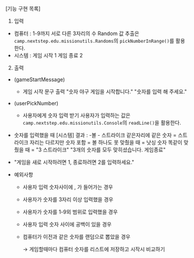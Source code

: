 [기능 구현 목록]
1. 입력
- 컴퓨터 : 1-9까지 서로 다른 3자리의 수
  Random 값 추출은 `camp.nextstep.edu.missionutils.Randoms`의 `pickNumberInRange()`를 활용한다.
- 시스템 : 게임 시작 1
         게임 종료 2 

2. 출력
- (gameStartMessage)
  - 게임 시작 문구 출력 
          "숫자 야구 게임을 시작합니다."
          "숫자를 입력 해 주세요."
- (userPickNumber)
  - 사용자에게 숫자 입력 받기 
    사용자가 입력하는 값은`camp.nextstep.edu.missionutils.Console`의 `readLine()`을 활용한다.


- 숫자를 입력했을 때
    [시스템]
    결과 : -볼 - 스트라이크
        같은자리에 같은 숫자 = 스트라이크
        자리는 다르지만 숫자 포함 = 볼
        하나도 못 맞췄을 때 = 낫싱
        숫자 똑같이 맞췄을 때 = "3 스트라이크"
                           "3개의 숫자를 모두 맞히셨습니다. 게임종료"
- "게임을 새로 시작하려면 1, 종료하려면 2를 입력하세요."


-  예외사항
    - 사용자 입력 숫자사이에 , 가 들어가는 경우
    - 사용자가 숫자를 3자리 이상 입력했을 경우
    - 사용자가 숫자를 1-9외 범위로 입력했을 경우
    - 사용자 입력 숫자 사이에 공백이 있을 경우
    - 컴퓨터가 이전과 같은 숫자를 랜덤으로 뽑았을 경우

      → 게임할때마다 컴퓨터 숫자를 리스트에 저장하고 시작시 비교하기